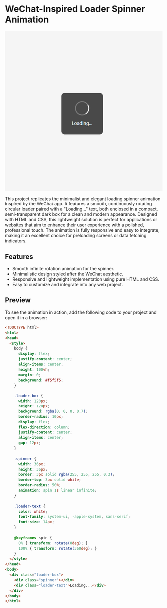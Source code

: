 # WeChat-Inspired Loader Spinner Animation

![WeChat-Inspired Loader Preview](wechat_loader.png)

This project replicates the minimalist and elegant loading spinner animation inspired by the WeChat app. It features a smooth, continuously rotating circular loader paired with a "Loading..." text, both enclosed in a compact, semi-transparent dark box for a clean and modern appearance. Designed with HTML and CSS, this lightweight solution is perfect for applications or websites that aim to enhance their user experience with a polished, professional touch. The animation is fully responsive and easy to integrate, making it an excellent choice for preloading screens or data fetching indicators.

## Features
- Smooth infinite rotation animation for the spinner.
- Minimalistic design styled after the WeChat aesthetic.
- Responsive and lightweight implementation using pure HTML and CSS.
- Easy to customize and integrate into any web project.

## Preview
To see the animation in action, add the following code to your project and open it in a browser:

```html
<!DOCTYPE html>
<html>
<head>
  <style>
    body {
      display: flex;
      justify-content: center;
      align-items: center;
      height: 100vh;
      margin: 0;
      background: #f5f5f5;
    }

    .loader-box {
      width: 120px;
      height: 120px;
      background: rgba(0, 0, 0, 0.7);
      border-radius: 10px;
      display: flex;
      flex-direction: column;
      justify-content: center;
      align-items: center;
      gap: 12px;
    }

    .spinner {
      width: 36px;
      height: 36px;
      border: 3px solid rgba(255, 255, 255, 0.3);
      border-top: 3px solid white;
      border-radius: 50%;
      animation: spin 1s linear infinite;
    }

    .loader-text {
      color: white;
      font-family: system-ui, -apple-system, sans-serif;
      font-size: 14px;
    }

    @keyframes spin {
      0% { transform: rotate(0deg); }
      100% { transform: rotate(360deg); }
    }
  </style>
</head>
<body>
  <div class="loader-box">
    <div class="spinner"></div>
    <div class="loader-text">Loading...</div>
  </div>
</body>
</html>
